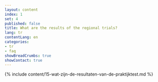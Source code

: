 ```yaml
---
layout: content
index: 1
set: 4
published: false
title: What are the results of the regional trials?
lang: tr
contentLang: en
categories:
- tr
- faq
showBreadCrumbs: true
showContact: true
---
```

{% include content/15-wat-zijn-de-resultaten-van-de-praktijktest.md %}
